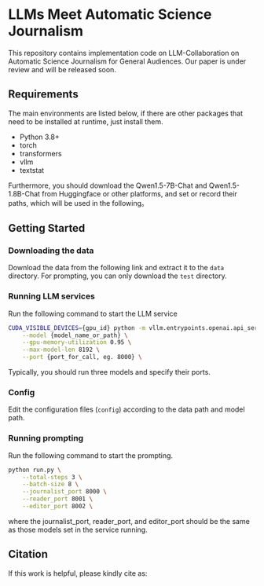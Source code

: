 # LLMs Meet Automatic Science Journalism
This repository contains implementation code on LLM-Collaboration on Automatic Science Journalism for General Audiences. Our paper is under review and will be released soon.

## Requirements
The main environments are listed below, if there are other packages that need to be installed at runtime, just install them.
- Python 3.8+
- torch
- transformers
- vllm
- textstat

Furthermore, you should download the Qwen1.5-7B-Chat and Qwen1.5-1.8B-Chat from Huggingface or other platforms, and set or record their paths, which will be used in the following。

## Getting Started

### Downloading the data
Download the data from the following link and extract it to the `data` directory.
For prompting, you can only download the `test` directory.

### Running LLM services
Run the following command to start the LLM service
```bash
CUDA_VISIBLE_DEVICES={gpu_id} python -m vllm.entrypoints.openai.api_server \
    --model {model_name_or_path} \
    --gpu-memory-utilization 0.95 \
    --max-model-len 8192 \
    --port {port_for_call, eg. 8000} \
```
Typically, you should run three models and specify their ports.

### Config
Edit the configuration files (`config`) according to the data path and model path.

### Running prompting
Run the following command to start the prompting.

```bash
python run.py \
    --total-steps 3 \
    --batch-size 8 \
    --journalist_port 8000 \
    --reader_port 8001 \
    --editor_port 8002 \
```
where the journalist_port, reader_port, and editor_port should be the same as those models set in the service running.


## Citation
If this work is helpful, please kindly cite as:
```latex

```